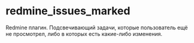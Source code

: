 redmine_issues_marked
=====================

Redmine плагин. Подсвечивающий задачи, которые пользователь ещё не просмотрел,
либо в которых есть какие-либо изменения.